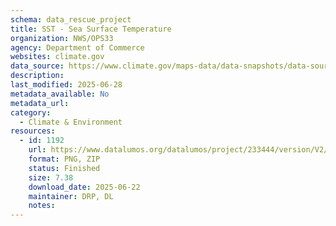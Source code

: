 ```yaml
---
schema: data_rescue_project 
title: SST - Sea Surface Temperature
organization: NWS/OPS33
agency: Department of Commerce
websites: climate.gov
data_source: https://www.climate.gov/maps-data/data-snapshots/data-source/sst-sea-surface-temperature
description: 
last_modified: 2025-06-28
metadata_available: No
metadata_url: 
category:
  - Climate & Environment 
resources:
  - id: 1192
    url: https://www.datalumos.org/datalumos/project/233444/version/V2/view
    format: PNG, ZIP
    status: Finished
    size: 7.38
    download_date: 2025-06-22
    maintainer: DRP, DL
    notes: 
---
```


